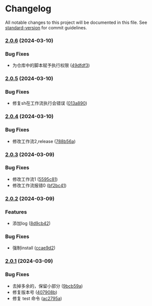 # Changelog

All notable changes to this project will be documented in this file. See [standard-version](https://github.com/conventional-changelog/standard-version) for commit guidelines.

### [2.0.6](https://github.com/lyszxm/first_package_published/compare/v2.0.5...v2.0.6) (2024-03-10)


### Bug Fixes

* 为仓库中的脚本赋予执行权限 ([49dfdf3](https://github.com/lyszxm/first_package_published/commit/49dfdf36b951a3446e4f0986ebd46506e5c41e2e))

### [2.0.5](https://github.com/lyszxm/first_package_published/compare/v2.0.4...v2.0.5) (2024-03-10)


### Bug Fixes

* 修复sh在工作流执行会错误 ([013a890](https://github.com/lyszxm/first_package_published/commit/013a890326f100f5093bff0c83abf0490d655262))

### [2.0.4](https://github.com/lyszxm/first_package_published/compare/v2.0.3...v2.0.4) (2024-03-10)


### Bug Fixes

* 修改工作流2,release ([788b56a](https://github.com/lyszxm/first_package_published/commit/788b56a937b236baa73146da64766f8723847f8e))

### [2.0.3](https://github.com/lyszxm/first_package_published/compare/v2.0.2...v2.0.3) (2024-03-09)


### Bug Fixes

* 修改工作流1 ([5595c81](https://github.com/lyszxm/first_package_published/commit/5595c816623e8f09106cdbfe1fe8667fa72e14aa))
* 修改工作流报错0 ([bf2bc41](https://github.com/lyszxm/first_package_published/commit/bf2bc41b5abb6827fd7c62fda15e5bec1d829e08))

### [2.0.2](https://github.com/lyszxm/first_package_published/compare/v2.0.1...v2.0.2) (2024-03-09)


### Features

* 添加log ([8d9cb42](https://github.com/lyszxm/first_package_published/commit/8d9cb42fb4341baf186223e7767721dc21069d8c))


### Bug Fixes

* 强制install ([ccae9d2](https://github.com/lyszxm/first_package_published/commit/ccae9d213fbbbbf68c72f13d303d0fa480109a59))

### [2.0.1](https://github.com/lyszxm/first_package_published/compare/v2.0.0...v2.0.1) (2024-03-09)

### Bug Fixes

- 去掉多余的，保留小部分 ([9bcb59a](https://github.com/lyszxm/first_package_published/commit/9bcb59aa275414da4fce498241719c5f8ef04bde))
- 修复版本号 ([407908b](https://github.com/lyszxm/first_package_published/commit/407908b34c4bef820b141b71bb74f52d716473f0))
- 修复 test 命令 ([ac2795a](https://github.com/lyszxm/first_package_published/commit/ac2795a191cbf8cd645cd0abbe6af84657723c0b))
